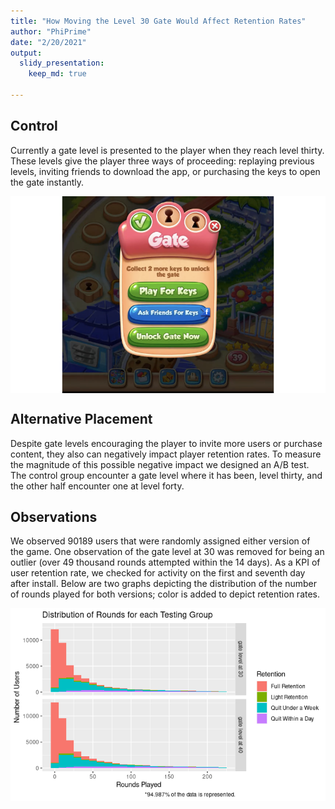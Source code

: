 ```yaml
---
title: "How Moving the Level 30 Gate Would Affect Retention Rates"
author: "PhiPrime"
date: "2/20/2021"
output: 
  slidy_presentation:
    keep_md: true

---
```







## Control  
Currently a gate level is presented to the player when they reach level thirty. These levels give the player three ways of proceeding: replaying previous levels, inviting friends to download the app, or purchasing the keys to open the gate instantly.  
  

<img src="index_files/figure-slidy/unnamed-chunk-2-1.png" style="display: block; margin: auto;" />



## Alternative Placement  
Despite gate levels encouraging the player to invite more users or purchase content, they also can negatively impact player retention rates. To measure the magnitude of this possible negative impact we designed an A/B test. The control group encounter a gate level where it has been, level thirty, and the other half encounter one at level forty.


## Observations  







We observed 90189 users that were randomly assigned either version of the game. One observation of the gate level at 30 was removed for being an outlier (over 49 thousand rounds attempted within the 14 days). As a KPI of user retention rate, we checked for activity on the first and seventh day after install. Below are two graphs depicting the distribution of the number of rounds played for both versions; color is added to depict retention rates.


<img src="index_files/figure-slidy/unnamed-chunk-6-1.png" style="display: block; margin: auto;" />



